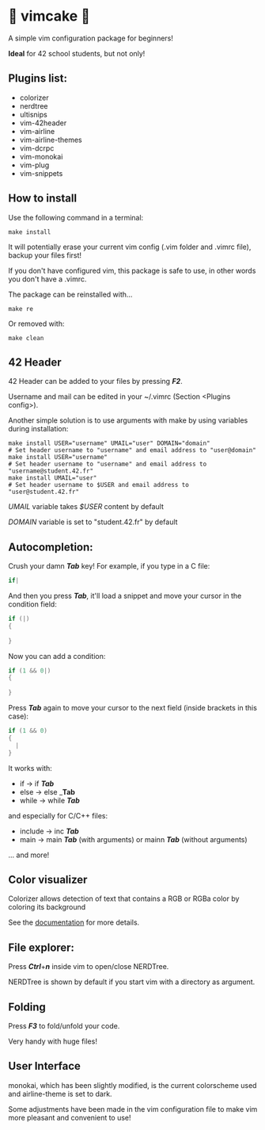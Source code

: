 # :cake: vimcake :cake:
A simple vim configuration package for beginners!

**Ideal** for 42 school students, but not only!

## Plugins list:
- colorizer
- nerdtree
- ultisnips
- vim-42header 
- vim-airline
- vim-airline-themes
- vim-dcrpc
- vim-monokai
- vim-plug
- vim-snippets

## How to install
Use the following command in a terminal:
```shell
make install
```
It will potentially erase your current vim config (.vim folder and .vimrc file), backup your files first!

If you don't have configured vim, this package is safe to use, in other words you don't have a .vimrc.

The package can be reinstalled with...
```shell
make re
```
Or removed with:
```shell
make clean
```

## 42 Header
42 Header can be added to your files by pressing _**F2**_.

Username and mail can be edited in your ~/.vimrc (Section \<Plugins config\>).

Another simple solution is to use arguments with make by using variables during installation:
```shell
make install USER="username" UMAIL="user" DOMAIN="domain"
# Set header username to "username" and email address to "user@domain"
make install USER="username"
# Set header username to "username" and email address to "username@student.42.fr"
make install UMAIL="user"
# Set header username to $USER and email address to "user@student.42.fr"
```
_UMAIL_ variable takes _$USER_ content by default

_DOMAIN_ variable is set to "student.42.fr" by default

## Autocompletion:
Crush your damn _**Tab**_ key! For example, if you type in a C file:
```c
if|
```
And then you press _**Tab**_, it'll load a snippet and move your cursor in the condition field:
```c
if (|)
{
  
}
```
Now you can add a condition:
```c
if (1 && 0|)
{
  
}
```
Press _**Tab**_ again to move your cursor to the next field (inside brackets in this case):
```c
if (1 && 0)
{
  |
}
```
It works with:
- if -> if _**Tab**_
- else -> else _**Tab**
- while -> while _**Tab**_

and especially for C/C++ files:
- include -> inc _**Tab**_
- main -> main _**Tab**_ (with arguments) or mainn _**Tab**_ (without arguments)

... and more!

## Color visualizer
Colorizer allows detection of text that contains a RGB or RGBa color by coloring its background

See the [documentation](https://github.com/lilydjwg/colorizer/blob/master/README.mkd "Colorizer's documentation") for more details.

## File explorer:
Press _**Ctrl**_+_**n**_ inside vim to open/close NERDTree.

NERDTree is shown by default if you start vim with a directory as argument.

## Folding

Press _**F3**_ to fold/unfold your code.

Very handy with huge files!

## User Interface
monokai, which has been slightly modified, is the current colorscheme used and airline-theme is set to dark.

Some adjustments have been made in the vim configuration file to make vim more pleasant and convenient to use!
